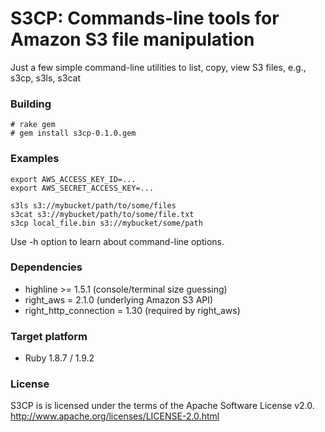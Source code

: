 S3CP: Commands-line tools for Amazon S3 file manipulation
=============================================================

Just a few simple command-line utilities to list, copy, view S3 files, e.g.,  s3cp, s3ls, s3cat

### Building ###

    # rake gem
    # gem install s3cp-0.1.0.gem

### Examples ###

    export AWS_ACCESS_KEY_ID=...
    export AWS_SECRET_ACCESS_KEY=...

    s3ls s3://mybucket/path/to/some/files
    s3cat s3://mybucket/path/to/some/file.txt
    s3cp local_file.bin s3://mybucket/some/path

Use -h option to learn about command-line options.

### Dependencies ###

* highline >= 1.5.1  (console/terminal size guessing)
* right_aws = 2.1.0  (underlying Amazon S3 API)
* right_http_connection = 1.30 (required by right_aws)

### Target platform ###

* Ruby 1.8.7 / 1.9.2

### License ###

S3CP is is licensed under the terms of the Apache Software License v2.0.
<http://www.apache.org/licenses/LICENSE-2.0.html>

